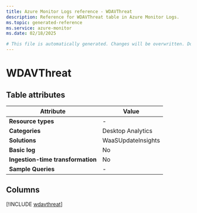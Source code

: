 ```yaml
---
title: Azure Monitor Logs reference - WDAVThreat
description: Reference for WDAVThreat table in Azure Monitor Logs.
ms.topic: generated-reference
ms.service: azure-monitor
ms.date: 02/18/2025

# This file is automatically generated. Changes will be overwritten. Do not change this file directly.
---
```


# WDAVThreat




## Table attributes

|Attribute|Value|
|---|---|
|**Resource types**|-|
|**Categories**|Desktop Analytics|
|**Solutions**| WaaSUpdateInsights|
|**Basic log**|No|
|**Ingestion-time transformation**|No|
|**Sample Queries**|-|



## Columns
  
[!INCLUDE [wdavthreat](~/reusable-content/ce-skilling/azure/includes/azure-monitor/reference/tables/wdavthreat-include.md)]
